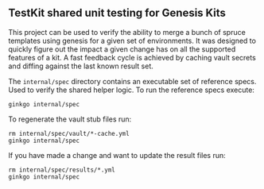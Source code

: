 ## TestKit shared unit testing for Genesis Kits

This project can be used to verify the ability to merge a bunch of spruce
templates using genesis for a given set of environments. It was designed to
quickly figure out the impact a given change has on all the supported features
of a kit. A fast feedback cycle is achieved by caching vault secrets and diffing
against the last known result set.

The `internal/spec` directory contains an executable set of reference specs.
Used to verify the shared helper logic. To run the reference specs execute:
```
ginkgo internal/spec
```

To regenerate the vault stub files run:
```
rm internal/spec/vault/*-cache.yml
ginkgo internal/spec
```

If you have made a change and want to update the result files run:
```
rm internal/spec/results/*.yml
ginkgo internal/spec
```

